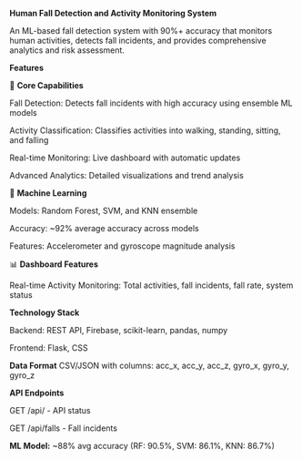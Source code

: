 **Human Fall Detection and Activity Monitoring System**

An ML-based fall detection system with 90%+ accuracy that monitors human activities, detects fall incidents, and provides comprehensive analytics and risk assessment.


**Features**


🎯 **Core Capabilities**

Fall Detection: Detects fall incidents with high accuracy using ensemble ML models

Activity Classification: Classifies activities into walking, standing, sitting, and falling

Real-time Monitoring: Live dashboard with automatic updates

Advanced Analytics: Detailed visualizations and trend analysis


🤖 **Machine Learning**

Models: Random Forest, SVM, and KNN ensemble

Accuracy: ~92% average accuracy across models

Features: Accelerometer and gyroscope magnitude analysis


📊 **Dashboard Features**

Real-time Activity Monitoring: Total activities, fall incidents, fall rate, system status


**Technology Stack**

Backend: REST API, Firebase, scikit-learn, pandas, numpy 

Frontend: Flask, CSS


**Data Format**
CSV/JSON with columns: acc_x, acc_y, acc_z, gyro_x, gyro_y, gyro_z


**API Endpoints**

GET /api/ - API status

GET /api/falls - Fall incidents


**ML Model:** ~88% avg accuracy (RF: 90.5%, SVM: 86.1%, KNN: 86.7%)
